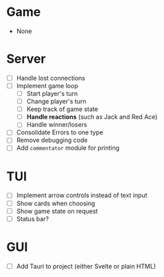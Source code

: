 # Game
- None

# Server
- [ ] Handle lost connections
- [ ] Implement game loop
    - [ ] Start player's turn
    - [ ] Change player's turn
    - [ ] Keep track of game state
    - [ ] **Handle reactions** (such as Jack and Red Ace)
    - [ ] Handle winner/losers
- [ ] Consolidate Errors to one type
- [ ] Remove debugging code
- [ ] Add `commentator` module for printing

# TUI
- [ ] Implement arrow controls instead of text input
- [ ] Show cards when choosing
- [ ] Show game state on request
- [ ] Status bar?

# GUI
<!-- I think I want to use Tauri, but I need to do more research. -->
- [ ] Add Tauri to project (either Svelte or plain HTML)
